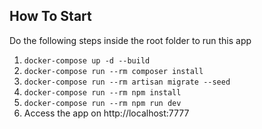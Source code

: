 ## How To Start

Do the following steps inside the root folder to run this app

1. `docker-compose up -d --build`
2. `docker-compose run --rm composer install`
3. `docker-compose run --rm artisan migrate --seed`
4. `docker-compose run --rm npm install`
5. `docker-compose run --rm npm run dev`
6. Access the app on http://localhost:7777
